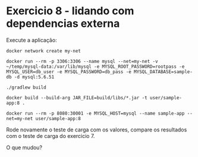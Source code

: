 # Exercicio 8 - lidando com dependencias externa

Execute a aplicação:

```
docker network create my-net

docker run --rm -p 3306:3306 --name mysql --net=my-net -v ~/temp/mysql-data:/var/lib/mysql -e MYSQL_ROOT_PASSWORD=rootpass -e MYSQL_USER=db_user -e MYSQL_PASSWORD=db_pass -e MYSQL_DATABASE=sample-db -d mysql:5.6.51

./gradlew build

docker build --build-arg JAR_FILE=build/libs/*.jar -t user/sample-app:8 .

docker run --rm -p 8080:30001 -e MYSQL_HOST=mysql --name sample-app --net=my-net user/sample-app:8
```

Rode novamente o teste de carga com os valores, compare os resultados com o teste de carga do exercicio 7.

O que mudou?
